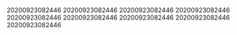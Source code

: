 20200923082446
20200923082446
20200923082446
20200923082446
20200923082446
20200923082446
20200923082446
20200923082446
20200923082446
